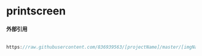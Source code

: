 # printscreen

#### 外部引用
```js

https://raw.githubusercontent.com/836939563/[projectName]/master/[imgName]
```
